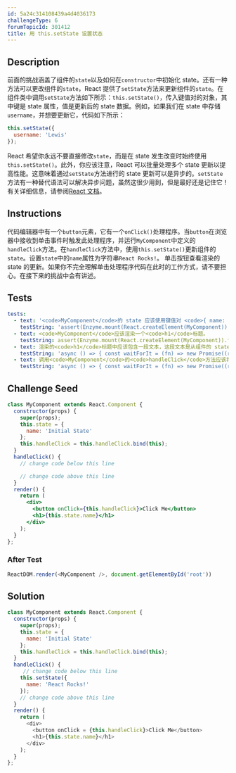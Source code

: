 ```yaml
---
id: 5a24c314108439a4d4036173
challengeType: 6
forumTopicId: 301412
title: 用 this.setState 设置状态
---
```


## Description
<section id='description'>
前面的挑战涵盖了组件的<code>state</code>以及如何在<code>constructor</code>中初始化 state。还有一种方法可以更改组件的<code>state</code>，React 提供了<code>setState</code>方法来更新组件的<code>state</code>。在组件类中调用<code>setState</code>方法如下所示：<code>this.setState()</code>，传入键值对的对象，其中键是 state 属性，值是更新后的 state 数据。例如，如果我们在 state 中存储<code>username</code>，并想要更新它，代码如下所示：

```jsx
this.setState({
  username: 'Lewis'
});
```

React 希望你永远不要直接修改<code>state</code>，而是在 state 发生改变时始终使用<code>this.setState()</code>。此外，你应该注意，React 可以批量处理多个 state 更新以提高性能。这意味着通过<code>setState</code>方法进行的 state 更新可以是异步的。<code>setState</code>方法有一种替代语法可以解决异步问题，虽然这很少用到，但是最好还是记住它！有关详细信息，请参阅<a target="_blank" href="https://facebook.github.io/react/docs/state-and-lifecycle.html">React 文档</a>。
</section>

## Instructions
<section id='instructions'>
代码编辑器中有一个<code>button</code>元素，它有一个<code>onClick()</code>处理程序。当<code>button</code>在浏览器中接收到单击事件时触发此处理程序，并运行<code>MyComponent</code>中定义的<code>handleClick</code>方法。在<code>handleClick</code>方法中，使用<code>this.setState()</code>更新组件的<code>state</code>。设置<code>state</code>中的<code>name</code>属性为字符串<code>React Rocks!</code>。
单击按钮查看渲染的 state 的更新。如果你不完全理解单击处理程序代码在此时的工作方式，请不要担心。在接下来的挑战中会有讲述。
</section>

## Tests
<section id='tests'>

```yml
tests:
  - text: '<code>MyComponent</code>的 state 应该使用键值对 <code>{ name: Initial State }</code> 来初始化。'
    testString: 'assert(Enzyme.mount(React.createElement(MyComponent)).state(''name'') === ''Initial State'');'
  - text: <code>MyComponent</code>应该渲染一个<code>h1</code>标题。
    testString: assert(Enzyme.mount(React.createElement(MyComponent)).find('h1').length === 1);
  - text: 渲染的<code>h1</code>标题中应该包含一段文本，这段文本是从组件的 state 中渲染出来的。
    testString: 'async () => { const waitForIt = (fn) => new Promise((resolve, reject) => setTimeout(() => resolve(fn()), 250)); const mockedComponent = Enzyme.mount(React.createElement(MyComponent)); const first = () => { mockedComponent.setState({ name: ''TestName'' }); return waitForIt(() => mockedComponent.html()); }; const firstValue = await first(); assert(/<h1>TestName<\/h1>/.test(firstValue)); };'
  - text: 调用<code>MyComponent</code>的<code>handleClick</code>方法应该将 state 的 name 属性设置为<code>React Rocks!</code>。
    testString: 'async () => { const waitForIt = (fn) => new Promise((resolve, reject) => setTimeout(() => resolve(fn()), 250)); const mockedComponent = Enzyme.mount(React.createElement(MyComponent)); const first = () => { mockedComponent.setState({ name: ''Before'' }); return waitForIt(() => mockedComponent.state(''name'')); }; const second = () => { mockedComponent.instance().handleClick(); return waitForIt(() => mockedComponent.state(''name'')); }; const firstValue = await first(); const secondValue = await second(); assert(firstValue === ''Before'' && secondValue === ''React Rocks!''); };'

```

</section>

## Challenge Seed
<section id='challengeSeed'>

<div id='jsx-seed'>

```jsx
class MyComponent extends React.Component {
  constructor(props) {
    super(props);
    this.state = {
      name: 'Initial State'
    };
    this.handleClick = this.handleClick.bind(this);
  }
  handleClick() {
    // change code below this line

    // change code above this line
  }
  render() {
    return (
      <div>
        <button onClick={this.handleClick}>Click Me</button>
        <h1>{this.state.name}</h1>
      </div>
    );
  }
};
```

</div>


### After Test
<div id='jsx-teardown'>

```js
ReactDOM.render(<MyComponent />, document.getElementById('root'))
```

</div>

</section>

## Solution
<section id='solution'>


```js
class MyComponent extends React.Component {
  constructor(props) {
    super(props);
    this.state = {
      name: 'Initial State'
    };
    this.handleClick = this.handleClick.bind(this);
  }
  handleClick() {
     // change code below this line
    this.setState({
      name: 'React Rocks!'
    });
    // change code above this line
  }
  render() {
    return (
      <div>
        <button onClick = {this.handleClick}>Click Me</button>
        <h1>{this.state.name}</h1>
      </div>
    );
  }
};
```

</section>
